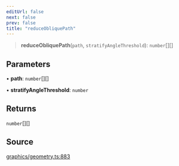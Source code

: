 ```yaml
---
editUrl: false
next: false
prev: false
title: "reduceObliquePath"
---
```


> **reduceObliquePath**(`path`, `stratifyAngleThreshold`): `number`[][]

## Parameters

• **path**: `number`[][]

• **stratifyAngleThreshold**: `number`

## Returns

`number`[][]

## Source

[graphics/geometry.ts:883](https://github.com/dgmjs/dgmjs/blob/main/packages/core/src/graphics/geometry.ts#L883)
